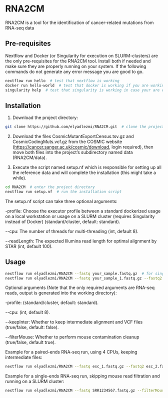 # RNA2CM

RNA2CM is a tool for the identification of cancer-related mutations from RNA-seq data

## Pre-requisites 

Nextflow and Docker (or Singularity for execution on SLURM-clusters) are the only pre-requisites for the RNA2CM tool. Install both if needed and make sure they are properly running on your system. If the following commands do not generate any error message you are good to go.
```bash
nextflow run hello  # test that nextflow is working
docker run hello-world  # test that docker is working if you are working on a local workstation
singularity help  # test that singularity is working in case your are working on a SLURM cluster
```

## Installation

1. Download the project directory:
```bash
git clone https://github.com/elyadlezmi/RNA2CM.git  # clone the project using git
```

2. Download the files CosmicMutantExportCensus.tsv.gz and CosmicCodingMuts.vcf.gz from the COSMIC website (https://cancer.sanger.ac.uk/cosmic/download, login required), then move both files into the project’s subdirectory named data (RNA2CM/data).

3. Execute the script named setup.nf which is responsible for setting up all the reference data and will complete the installation (this might take a while).
```bash
cd RNA2CM  # enter the project directory
nextflow run setup.nf  # run the installation script
```
The setup.nf script can take three optional arguments:

-profile: Choose the executor profile between a standard dockerized usage on a local workstation or usage on a SLURM cluster (requires Singularity instead of Docker) (standard/cluster, default: standard).

--cpu: The number of threads for multi-threading (int, default 8).

--readLength: The expected Illumina read length for optimal alignment by STAR (int, default 100).

## Usage

```bash
nextflow run elyadlezmi/RNA2CM --fastq your_sample.fastq.gz  # for single-end reads
nextflow run elyadlezmi/RNA2CM --fastq your_sample_1.fastq.gz --fastq2 your_sample_2.fastq.gz  # for paired-ends reads
```
Optional arguments (Note that the only required arguments are RNA-seq reads, output is generated into the working directory):

-profile: (standard/cluster, default: standard).

--cpu: (int, default 8).

--keepInter: Whether to keep intermediate alignment and VCF files (true/false, default: false). 

--filterMouse: Whether to perform mouse contamination cleanup (true/false, default true).

Example for a paired-ends RNA-seq run, using 4 CPUs, keeping intermediate files:
```bash
nextflow run elyadlezmi/RNA2CM --fastq esc_1.fastq.gz --fastq2 esc_2.fastq.gz --cpu 4 --keepInter true 
```

Example for a single-ends RNA-seq run, skipping mouse read filtration and running on a SLURM cluster:
```bash
nextflow run elyadlezmi/RNA2CM --fastq SRR1234567.fastq.gz --filterMouse false -profile cluster
```
